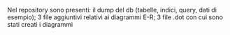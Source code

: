 Nel repository sono presenti:
il dump del db (tabelle, indici, query, dati di esempio);
3 file aggiuntivi relativi ai diagrammi E-R; 
3 file .dot con cui sono stati creati i diagrammi
